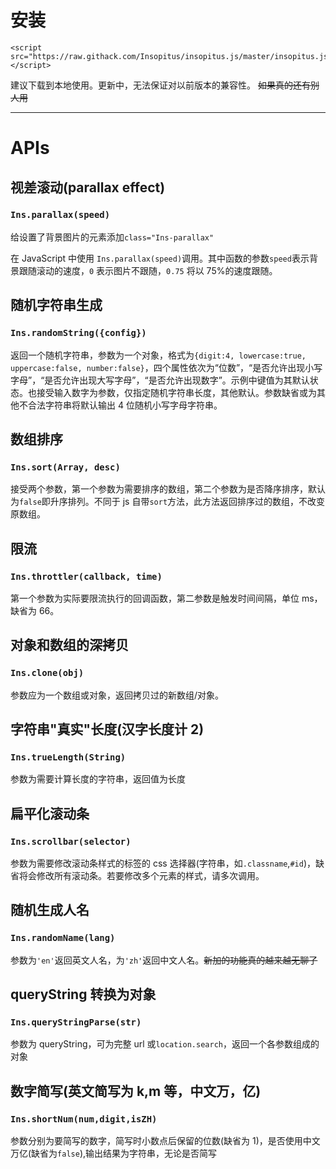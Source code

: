 # 安装

```
<script src="https://raw.githack.com/Insopitus/insopitus.js/master/insopitus.js"></script>
```

建议下载到本地使用。更新中，无法保证对以前版本的兼容性。 ~~如果真的还有别人用~~

---

# APIs

## 视差滚动(parallax effect)

### `Ins.parallax(speed)`

给设置了背景图片的元素添加`class="Ins-parallax"`

在 JavaScript 中使用 `Ins.parallax(speed)`调用。其中函数的参数`speed`表示背景跟随滚动的速度，`0` 表示图片不跟随，`0.75` 将以 75%的速度跟随。

## 随机字符串生成

### `Ins.randomString({config})`

返回一个随机字符串，参数为一个对象，格式为`{digit:4, lowercase:true, uppercase:false, number:false}`，四个属性依次为“位数”，“是否允许出现小写字母”，“是否允许出现大写字母”，“是否允许出现数字”。示例中键值为其默认状态。也接受输入数字为参数，仅指定随机字符串长度，其他默认。参数缺省或为其他不合法字符串将默认输出 4 位随机小写字母字符串。

## 数组排序

### `Ins.sort(Array, desc)`

接受两个参数，第一个参数为需要排序的数组，第二个参数为是否降序排序，默认为`false`即升序排列。不同于 js 自带`sort`方法，此方法返回排序过的数组，不改变原数组。

## 限流

### `Ins.throttler(callback, time)`

第一个参数为实际要限流执行的回调函数，第二参数是触发时间间隔，单位 ms，缺省为 66。

## 对象和数组的深拷贝

### `Ins.clone(obj)`

参数应为一个数组或对象，返回拷贝过的新数组/对象。

## 字符串"真实"长度(汉字长度计 2)

### `Ins.trueLength(String)`

参数为需要计算长度的字符串，返回值为长度

## 扁平化滚动条

### `Ins.scrollbar(selector)`

参数为需要修改滚动条样式的标签的 css 选择器(字符串，如`.classname`,`#id`)，缺省将会修改所有滚动条。若要修改多个元素的样式，请多次调用。

## 随机生成人名

### `Ins.randomName(lang)`

参数为`'en'`返回英文人名，为`'zh'`返回中文人名。~~新加的功能真的越来越无聊了~~

## queryString 转换为对象

### `Ins.queryStringParse(str)`

参数为 queryString，可为完整 url 或`location.search`，返回一个各参数组成的对象

## 数字简写(英文简写为 k,m 等，中文万，亿)

### `Ins.shortNum(num,digit,isZH)`

参数分别为要简写的数字，简写时小数点后保留的位数(缺省为 1)，是否使用中文万亿(缺省为`false`),输出结果为字符串，无论是否简写
